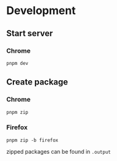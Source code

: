 # Development

## Start server

### Chrome

```
pnpm dev
```

## Create package

### Chrome

```
pnpm zip
```

### Firefox

```
pnpm zip -b firefox
```

zipped packages can be found in `.output`
